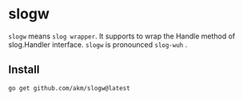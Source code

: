 # slogw

`slogw` means `slog wrapper`. It supports to wrap the Handle method of slog.Handler interface.
`slogw` is pronounced `slog-wuh` .

## Install

```
go get github.com/akm/slogw@latest
```
